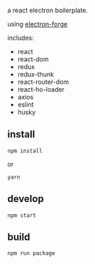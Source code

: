 a react electron boilerplate.

using [electron-forge](https://github.com/electron-userland/electron-forge)

includes:

* react
* react-dom
* redux
* redux-thunk
* react-router-dom
* react-ho-loader
* axios
* eslint
* husky

## install

```
npm install
```

or

```
yarn
```

## develop

```
npm start
```

## build

```
npm run package
```